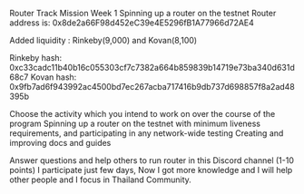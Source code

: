Router Track Mission Week 1
Spinning up a router on the testnet
   Router address is: 0x8de2a66F98d452eC39e4E5296fB1A77966d72AE4

   Added liquidity : Rinkeby(9,000) and Kovan(8,100)

   Rinkeby hash: 0xc33cadc11b40b16c055303cf7c7382a664b859839b14719e73ba340d631d68c7
   Kovan hash: 0x9fb7ad6f943992ac4500bd7ec267acba717416b9db737d698857f8a2ad48395b

Choose the activity which you intend to work on over the course of the program
     Spinning up a router on the testnet with minimum liveness requirements, and participating in any network-wide testing
     Creating and improving docs and guides

Answer questions and help others to run router in this Discord channel (1-10 points)
    I participate just few days, Now I got more knowledge and I will help other people and I focus in Thailand Community.
